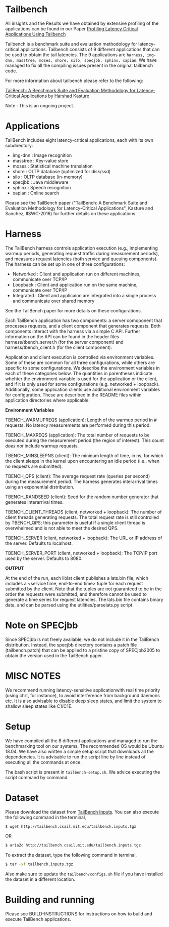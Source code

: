 # Tailbench

All insights and the Results we have obtained by extensive profiling of the applications can be found in our Paper [Profiling Latency Critical Applications Using Tailbench](https://github.com/Abhishek-Aditya-bs/Tailbench/blob/main/Conference-Paper/Final-TailBench-Report.pdf)

Tailbench is a benchmark suite and evaluation methodology for latency-critical applications. Tailbench consists of 9 different applications that can be used to obtain the tail latencies. The 9 applications are `harness, img-dnn, masstree, moses, shore, silo, specjbb, sphinx, xapian`. We have managed to fix all the compiling issues present in the original tailbench code. 

For more information about tailbench please refer to the following:

[TailBench: A Benchmark Suite and Evaluation
Methodology for Latency-Critical Applications by Harshad Kasture](http://people.csail.mit.edu/sanchez/papers/2016.tailbench.iiswc.pdf)

Note : This is an ongoing project.

Applications
============

TailBench includes eight latency-critical applications, each with its own
subdirectory:

 - img-dnn      : Image recognition
 - masstree     : Key-value store
 - moses        : Statistical machine translation
 - shore        : OLTP database (optimized for disk/ssd)
 - silo         : OLTP database (in-memory)
 - specjbb      : Java middleware
 - sphinx       : Speech recognition
 - xapian       : Online search

Please see the TailBench paper ("TailBench: A Benchmark Suite and Evaluation
Methodology for Latency-Critical Applications", Kasture and Sanchez, IISWC-2016)
for further details on these applications.


Harness
=======

The TailBench harness controls application execution (e.g., implementing warmup
periods, generating request traffic during measurement periods), and measures
request latencies (both service and queuing components). The harness can be set
up in one of three configurations:

 - Networked    : Client and application run on different machines, communicate
                  over TCP/IP
 - Loopback     : Client and application run on the same machine, communicate
                  over TCP/IP
 - Integrated   : Client and applicaion are integrated into a single process and
                  communicate over shared memory

See the TailBench paper for more details on these configurations.

Each TailBench application has two components: a server comoponent that
processes requests, and a client component that generates requests. Both
components interact with the harness via a simple C API. Further information on
the API can be found in the header files harness/tbench_server.h (for the server
component) and harness/tbench_client.h (for the client component). 

Application and client execution is controlled via environment variables. Some
of these are common for all three configurations, while others are specific to
some configurations. We describe the environment variables in each of these
categories below. The quantities in parentheses indicate whehter the environment
variable is used for the application or the client, and if it is only used for
some configurations (e.g. networked + loopback).  Additionally, some application
clients use additional environment variables for configuration. These are
described in the README files within application directories where applicable.

**Environment Variables**

TBENCH_WARMUPREQS (application): Length of the warmup period in # requests. No
latency measurements are performed during this period.

TBENCH_MAXREQS (application): The total number of requests to be executed during
the measurement period (the region of interest). This count *does not* include
warmup requests.

TBENCH_MINSLEEPNS (client): The mininum length of time, in ns, for which the
client sleeps in the kernel upon encountering an idle period (i.e., when no
requests are submitted).

TBENCH_QPS (client): The average request rate (queries per second) during the
measurement period. The harness generates interarrival times using an
exponential distribution.

TBENCH_RANDSEED (client): Seed for the random number generator that generates
interarrival times.

TBENCH_CLIENT_THREADS (client, networked + loopback): The number of client
threads generating requests. The total request rate is still controlled by
TBENCH_QPS; this parameter is useful if a single client thread is overwhelmed
and is not able to meet the desired QPS.

TBENCH_SERVER (client, networked + loopback): The URL or IP address of the
server. Defaults to localhost.

TBENCH_SERVER_PORT (client, networked + loopback): The TCP/IP port used by the
server. Defaults to 8080.

**OUTPUT**

At the end of the run, each liblat client publishes a lats.bin file, which
includes a <service time, end-to-end time> tuple for each request submitted by
the client. Note that the tuples are not guaranteed to be in the order the
requests were submitted, and therefore cannot be used to generate a time series
for request latencies. The lats.bin file contains binary data, and can be parsed
using the utilities/parselats.py script.

Note on SPECjbb
===============
Since SPECjbb is not freely available, we do not include it in the TailBench
distribution. Instead, the specjbb directory contains a patch file
(tailbench.patch) that can be applied to a pristine copy of SPECjbb2005 to
obtain the version used in the TailBench paper.

MISC NOTES
==========

We recommend running latency-sensitive applicationwith real time priority (using
chrt, for instance), to avoid interference from background daemons etc. It is
also advisable to disable deep sleep states, and limit the system to shallow
sleep states like C1/C1E.

# Setup

We have compiled all the 8 different applications and managed to run the benchmarking tool on our systems. The recommended OS would be Ubuntu 18.04. We have also written a simple setup script that downloads all the dependencies. It is advisable to run the script line by line instead of executing all the commands at once. 

The bash script is present in `tailbench-setup.sh`. We advice executing the script command by command. 

# Dataset

Please download the dataset from [TailBench Inputs](http://tailbench.csail.mit.edu/tailbench.inputs.tgz). You can also execute the following command in the terminal,

```bash
$ wget http://tailbench.csail.mit.edu/tailbench.inputs.tgz
```

OR 

```bash
$ aria2c http://tailbench.csail.mit.edu/tailbench.inputs.tgz
```

To extract the dataset, type the following command in terminal,

```bash
$ tar -xf tailbench.inputs.tgz
```

Also make sure to update the `tailbench/configs.sh` file if you have installed the dataset in a different location.

Building and running
====================
Please see BUILD-INSTRUCTIONS for instructions on how to build and execute
TailBench applications.
